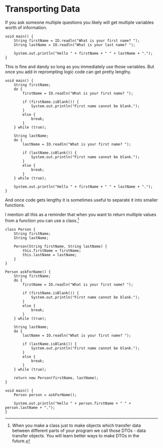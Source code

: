 # Transporting Data

If you ask someone multiple questions you likely will get multiple variables
worth of information.

```java,no_run
void main() {
    String firstName = IO.readln("What is your first name? ");
    String lastName = IO.readln("What is your last name? ");

    System.out.println("Hello " + firstName + " " + lastName + ".");
}
```

This is fine and dandy so long as you immediately use those variables. But once you add in
reprompting logic code can get pretty lengthy.

```java,no_run
void main() {
    String firstName;
    do {
        firstName = IO.readln("What is your first name? ");

        if (firstName.isBlank()) {
            System.out.println("First name cannot be blank.");
        }
        else {
            break;
        }
    } while (true);

    String lastName;
    do {
        lastName = IO.readln("What is your first name? ");

        if (lastName.isBlank()) {
            System.out.println("First name cannot be blank.");
        }
        else {
            break;
        }
    } while (true);

    System.out.println("Hello " + firstName + " " + lastName + ".");
}
```

And once code gets lengthy it is sometimes useful to separate it into smaller functions.

I mention all this as a reminder that when you want to return multiple values from a function
you can use a class.[^dto]

```java,no_run
class Person {
    String firstName;
    String lastName;

    Person(String firstName, String lastName) {
        this.firstName = firstName;
        this.lastName = lastName;
    }
}

Person askForName() {
    String firstName;
    do {
        firstName = IO.readln("What is your first name? ");
        
        if (firstName.isBlank()) {
            System.out.println("First name cannot be blank.");
        }
        else {
            break;
        }
    } while (true);

    String lastName;
    do {
        lastName = IO.readln("What is your first name? ");

        if (lastName.isBlank()) {
            System.out.println("First name cannot be blank.");
        }
        else {
            break;
        }
    } while (true);
    
    return new Person(firstName, lastName);
}

void main() {
    Person person = askForName();

    System.out.println("Hello " + person.firstName + " " + person.lastName + ".");
}
```



[^dto]: When you make a class just to make objects which transfer data between different parts of your program we
call those DTOs - data transfer objects. You will learn better ways to make DTOs in the future.